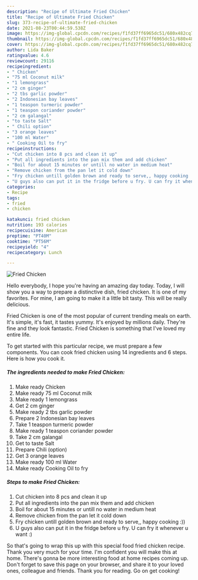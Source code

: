 ```yaml
---
description: "Recipe of Ultimate Fried Chicken"
title: "Recipe of Ultimate Fried Chicken"
slug: 373-recipe-of-ultimate-fried-chicken
date: 2021-08-23T00:44:59.538Z
image: https://img-global.cpcdn.com/recipes/f1fd37ff6965dc51/680x482cq70/fried-chicken-recipe-main-photo.jpg
thumbnail: https://img-global.cpcdn.com/recipes/f1fd37ff6965dc51/680x482cq70/fried-chicken-recipe-main-photo.jpg
cover: https://img-global.cpcdn.com/recipes/f1fd37ff6965dc51/680x482cq70/fried-chicken-recipe-main-photo.jpg
author: Lida Baker
ratingvalue: 4.6
reviewcount: 29116
recipeingredient:
- " Chicken"
- "75 ml Coconut milk"
- "1 lemongrass"
- "2 cm ginger"
- "2 tbs garlic powder"
- "2 Indonesian bay leaves"
- "1 teaspon turmeric powder"
- "1 teaspon coriander powder"
- "2 cm galangal"
- "to taste Salt"
- " Chili option"
- "3 orange leaves"
- "100 ml Water"
- " Cooking Oil to fry"
recipeinstructions:
- "Cut chicken into 8 pcs and clean it up"
- "Put all ingredients into the pan mix them and add chicken"
- "Boil for about 15 minutes or untill no water in medium heat"
- "Remove chicken from the pan let it cold down"
- "Fry chicken untill golden brown and ready to serve,, happy cooking :))"
- "U guys also can put it in the fridge before u fry. U can fry it whenever u want :)"
categories:
- Recipe
tags:
- fried
- chicken

katakunci: fried chicken 
nutrition: 193 calories
recipecuisine: American
preptime: "PT40M"
cooktime: "PT56M"
recipeyield: "4"
recipecategory: Lunch

---
```



![Fried Chicken](https://img-global.cpcdn.com/recipes/f1fd37ff6965dc51/680x482cq70/fried-chicken-recipe-main-photo.jpg)

Hello everybody, I hope you're having an amazing day today. Today, I will show you a way to prepare a distinctive dish, fried chicken. It is one of my favorites. For mine, I am going to make it a little bit tasty. This will be really delicious.

Fried Chicken is one of the most popular of current trending meals on earth. It's simple, it's fast, it tastes yummy. It's enjoyed by millions daily. They're fine and they look fantastic. Fried Chicken is something that I've loved my entire life.




To get started with this particular recipe, we must prepare a few components. You can cook fried chicken using 14 ingredients and 6 steps. Here is how you cook it.

<!--inarticleads1-->

##### The ingredients needed to make Fried Chicken:

1. Make ready  Chicken
1. Make ready 75 ml Coconut milk
1. Make ready 1 lemongrass
1. Get 2 cm ginger
1. Make ready 2 tbs garlic powder
1. Prepare 2 Indonesian bay leaves
1. Take 1 teaspon turmeric powder
1. Make ready 1 teaspon coriander powder
1. Take 2 cm galangal
1. Get to taste Salt
1. Prepare  Chili (option)
1. Get 3 orange leaves
1. Make ready 100 ml Water
1. Make ready  Cooking Oil to fry




<!--inarticleads2-->

##### Steps to make Fried Chicken:

1. Cut chicken into 8 pcs and clean it up
1. Put all ingredients into the pan mix them and add chicken
1. Boil for about 15 minutes or untill no water in medium heat
1. Remove chicken from the pan let it cold down
1. Fry chicken untill golden brown and ready to serve,, happy cooking :))
1. U guys also can put it in the fridge before u fry. U can fry it whenever u want :)




So that's going to wrap this up with this special food fried chicken recipe. Thank you very much for your time. I'm confident you will make this at home. There's gonna be more interesting food at home recipes coming up. Don't forget to save this page on your browser, and share it to your loved ones, colleague and friends. Thank you for reading. Go on get cooking!
